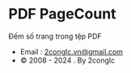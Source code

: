 # PDF PageCount
 Đếm số trang trong tệp PDF
* Email : 2conglc.vn@gmail.com
* © 2008 - 2024 . By 2conglc